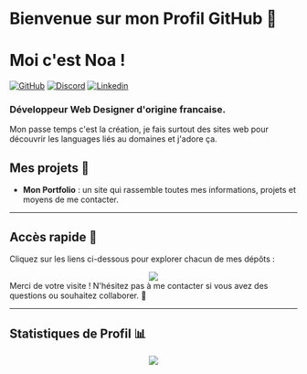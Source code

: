 # Bienvenue sur mon Profil GitHub 👋
# Moi c'est Noa !

[![GitHub](https://img.shields.io/badge/NoaKajou-333333?logo=Github&logoColor=white)](https://github.com/NoaKajou)
[![Discord](https://img.shields.io/badge/Kaneki1394_-5865F2?logo=Discord&logoColor=white)](https://discord.com/users/702504146250760273)
[![Linkedin](https://img.shields.io/badge/NoaR-blue?logo=Linkedin&logoColor=white&link=https://www.linkedin.com/in/noa-rafrafi-a0bb33311)](https://www.linkedin.com/in/noa-rafrafi-a0bb33311/)

### Développeur Web Designer d'origine francaise.
Mon passe temps c'est la création, je fais surtout des sites web pour découvrir les languages liés au domaines et j'adore ça.

## Mes projets 🚀
- **Mon Portfolio** : un site qui rassemble toutes mes informations, projets et moyens de me contacter.

---

## Accès rapide 🔗
Cliquez sur les liens ci-dessous pour explorer chacun de mes dépôts :
<div align="center">
  <a href="https://github.com/NoaKajou"><img src="https://img.shields.io/badge/NoaKajou-333333?logo=Github&logoColor=white"/></a>
</div>
Merci de votre visite ! N'hésitez pas à me contacter si vous avez des questions ou souhaitez collaborer. 🤝

---

## Statistiques de Profil 📊
<div align='center'>
  <a href="https://github.com/NoaKajou">
    <img src="https://komarev.com/ghpvc/?username=NoaKajou&color=69a5dc&style=flat&label=Vues+du+profil"/>
  </a>
</div>
